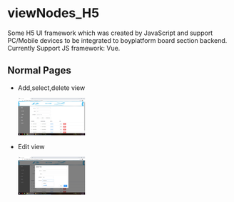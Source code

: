 # viewNodes_H5
Some H5 UI framework which was created by JavaScript and support PC/Mobile devices to be integrated to boyplatform board section backend. 
Currently Support JS framework: Vue.



## Normal Pages

- Add,select,delete view
  
  <img src="vue/BackEndBash/static/addSelectDelete.jpg" width="150"/>
  
- Edit view

  <img src="vue/BackEndBash/static/edit.jpg" width="150"/>
